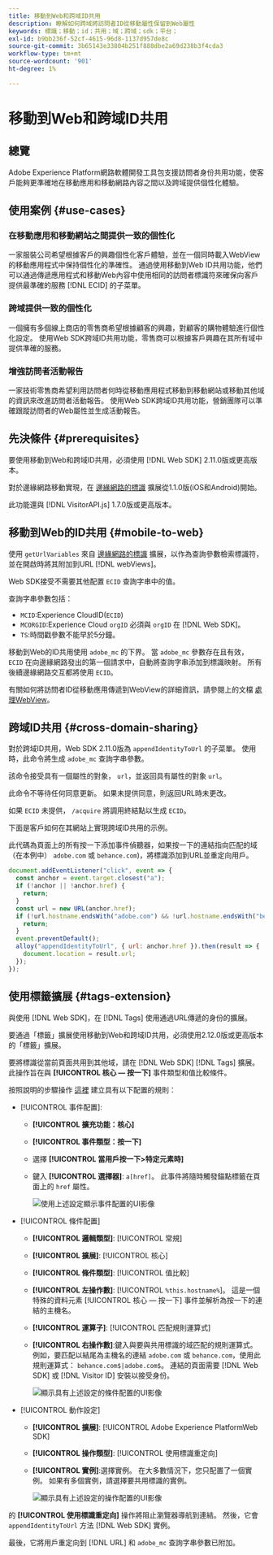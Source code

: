 ```yaml
---
title: 移動到Web和跨域ID共用
description: 瞭解如何跨域將訪問者ID從移動屬性保留到Web屬性
keywords: 標識；移動；id；共用；域；跨域；sdk；平台；
exl-id: b9bb236f-52cf-4615-96d8-1137d957de8c
source-git-commit: 3b65143e33804b251f888dbe2a69d238b3f4cda3
workflow-type: tm+mt
source-wordcount: '901'
ht-degree: 1%

---
```


# 移動到Web和跨域ID共用

## 總覽

Adobe Experience Platform網路軟體開發工具包支援訪問者身份共用功能，使客戶能夠更準確地在移動應用和移動網路內容之間以及跨域提供個性化體驗。

## 使用案例 {#use-cases}

### 在移動應用和移動網站之間提供一致的個性化

一家服裝公司希望根據客戶的興趣個性化客戶體驗，並在一個同時載入WebView的移動應用程式中保持個性化的準確性。 通過使用移動到Web ID共用功能，他們可以通過傳遞應用程式和移動Web內容中使用相同的訪問者標識符來確保向客戶提供最準確的服務 [!DNL ECID] 的子菜單。

### 跨域提供一致的個性化

一個擁有多個線上商店的零售商希望根據顧客的興趣，對顧客的購物體驗進行個性化設定。 使用Web SDK跨域ID共用功能，零售商可以根據客戶興趣在其所有域中提供準確的服務。

### 增強訪問者活動報告

一家技術零售商希望利用訪問者何時從移動應用程式移動到移動網站或移動其他域的資訊來改進訪問者活動報告。 使用Web SDK跨域ID共用功能，營銷團隊可以準確跟蹤訪問者的Web屬性並生成活動報告。

## 先決條件 {#prerequisites}

要使用移動到Web和跨域ID共用，必須使用 [!DNL Web SDK] 2.11.0版或更高版本。

對於邊緣網路移動實現，在 [邊緣網路的標識](https://aep-sdks.gitbook.io/docs/foundation-extensions/identity-for-edge-network) 擴展從1.1.0版(iOS和Android)開始。

此功能還與 [!DNL VisitorAPI.js] 1.7.0版或更高版本。

## 移動到Web的ID共用 {#mobile-to-web}

使用 `getUrlVariables` 來自 [邊緣網路的標識](https://aep-sdks.gitbook.io/docs/foundation-extensions/identity-for-edge-network/api-reference#geturlvariables) 擴展，以作為查詢參數檢索標識符，並在開啟時將其附加到URL [!DNL webViews]。

Web SDK接受不需要其他配置 `ECID` 查詢字串中的值。

查詢字串參數包括：

* `MCID`:Experience CloudID(`ECID`)
* `MCORGID`:Experience Cloud `orgID` 必須與 `orgID` 在 [!DNL Web SDK]。
* `TS`:時間戳參數不能早於5分鐘。


移動到Web的ID共用使用 `adobe_mc` 的下界。 當 `adobe_mc` 參數存在且有效， `ECID` 在向邊緣網路發出的第一個請求中，自動將查詢字串添加到標識映射。 所有後續邊緣網路交互都將使用 `ECID`。

有關如何將訪問者ID從移動應用傳遞到WebView的詳細資訊，請參閱上的文檔 [處理WebView](https://experienceleague.adobe.com/docs/platform-learn/implement-mobile-sdk/app-implementation/web-views.html#implementation)。

## 跨域ID共用 {#cross-domain-sharing}

對於跨域ID共用，Web SDK 2.11.0版為 `appendIdentityToUrl` 的子菜單。 使用時，此命令將生成 `adobe_mc` 查詢字串參數。

該命令接受具有一個屬性的對象， `url`，並返回具有屬性的對象 `url`。

此命令不等待任何同意更新。 如果未提供同意，則返回URL時未更改。

如果 `ECID` 未提供， `/acquire` 將調用終結點以生成 `ECID`。

下面是客戶如何在其網站上實現跨域ID共用的示例。

此代碼為頁面上的所有按一下添加事件偵聽器，如果按一下的連結指向匹配的域（在本例中） `adobe.com` 或 `behance.com`)，將標識添加到URL並重定向用戶。

```js
document.addEventListener("click", event => {
  const anchor = event.target.closest("a");
  if (!anchor || !anchor.href) {
    return;
  }
  const url = new URL(anchor.href);
  if (!url.hostname.endsWith("adobe.com") && !url.hostname.endsWith("behance.com")) {
    return;
  }
  event.preventDefault();
  alloy("appendIdentityToUrl", { url: anchor.href }).then(result => {
    document.location = result.url;
  });
});
```

## 使用標籤擴展 {#tags-extension}

與使用 [!DNL Web SDK]，在 [!DNL Tags] 使用通過URL傳遞的身份的擴展。

要通過「標籤」擴展使用移動到Web和跨域ID共用，必須使用2.12.0版或更高版本的「標籤」擴展。

要將標識從當前頁面共用到其他域，請在 [!DNL Web SDK] [!DNL Tags] 擴展。 此操作旨在與 **[!UICONTROL 核心 — 按一下]** 事件類型和值比較條件。

按照說明的步驟操作 [這裡](../../tags/ui/managing-resources/rules.md) 建立具有以下配置的規則：

* [!UICONTROL 事件配置]:
   * **[!UICONTROL 擴充功能：核心]**
   * **[!UICONTROL 事件類型：按一下]**
   * 選擇 **[!UICONTROL 當用戶按一下>特定元素時]**
   * 鍵入 **[!UICONTROL 選擇器]**: `a[href]`。 此事件將隨時觸發錨點標籤在頁面上的 `href` 屬性。

      ![使用上述設定顯示事件配置的UI影像](assets/id-sharing-event-configuration.png)

* [!UICONTROL 條件配置]
   * **[!UICONTROL 邏輯類型]**: [!UICONTROL 常規]
   * **[!UICONTROL 擴展]**: [!UICONTROL 核心]
   * **[!UICONTROL 條件類型]**: [!UICONTROL 值比較]
   * **[!UICONTROL 左操作數]**: [!UICONTROL `%this.hostname%`]。 這是一個特殊的資料元素 [!UICONTROL 核心 — 按一下] 事件並解析為按一下的連結的主機名。
   * **[!UICONTROL 運算子]**: [!UICONTROL 匹配規則運算式]
   * **[!UICONTROL 右操作數]**:鍵入與要與共用標識的域匹配的規則運算式。 例如，要匹配以結尾為主機名的連結 `adobe.com` 或 `behance.com`，使用此規則運算式： `behance.com$|adobe.com$`。 連結的頁面需要 [!DNL Web SDK] 或 [!DNL Visitor ID] 安裝以接受身份。

      ![顯示具有上述設定的條件配置的UI影像](assets/id-sharing-condition-configuration.png)

* [!UICONTROL 動作設定]
   * **[!UICONTROL 擴展]**: [!UICONTROL Adobe Experience PlatformWeb SDK]
   * **[!UICONTROL 操作類型]**: [!UICONTROL 使用標識重定向]
   * **[!UICONTROL 實例]**:選擇實例。 在大多數情況下，您只配置了一個實例。 如果有多個實例，請選擇要共用標識的實例。

      ![顯示具有上述設定的操作配置的UI影像](assets/id-sharing-action-configuration.png)

的 **[!UICONTROL 使用標識重定向]** 操作將阻止瀏覽器導航到連結。 然後，它會 `appendIdentityToUrl` 方法 [!DNL Web SDK] 實例。

最後，它將用戶重定向到 [!DNL URL] 和 `adobe_mc` 查詢字串參數已附加。
